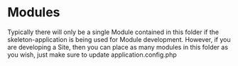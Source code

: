 Modules
===========================

Typically there will only be a single Module contained in this folder if the skeleton-application
is being used for Module development. However, if you are developing a Site, then you can place
as many modules in this folder as you wish, just make sure to update application.config.php